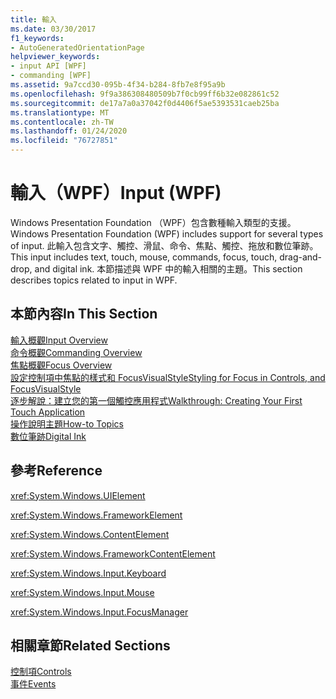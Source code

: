 ```yaml
---
title: 輸入
ms.date: 03/30/2017
f1_keywords:
- AutoGeneratedOrientationPage
helpviewer_keywords:
- input API [WPF]
- commanding [WPF]
ms.assetid: 9a7ccd30-095b-4f34-b284-8fb7e8f95a9b
ms.openlocfilehash: 9f9a386308480509b7f0cb99ff6b32e082861c52
ms.sourcegitcommit: de17a7a0a37042f0d4406f5ae5393531caeb25ba
ms.translationtype: MT
ms.contentlocale: zh-TW
ms.lasthandoff: 01/24/2020
ms.locfileid: "76727851"
---
```

# <a name="input-wpf"></a><span data-ttu-id="fed5e-102">輸入（WPF）</span><span class="sxs-lookup"><span data-stu-id="fed5e-102">Input (WPF)</span></span>
<span data-ttu-id="fed5e-103">Windows Presentation Foundation （WPF）包含數種輸入類型的支援。</span><span class="sxs-lookup"><span data-stu-id="fed5e-103">Windows Presentation Foundation (WPF) includes support for several types of input.</span></span> <span data-ttu-id="fed5e-104">此輸入包含文字、觸控、滑鼠、命令、焦點、觸控、拖放和數位筆跡。</span><span class="sxs-lookup"><span data-stu-id="fed5e-104">This input includes text, touch, mouse, commands, focus, touch, drag-and-drop, and digital ink.</span></span> <span data-ttu-id="fed5e-105">本節描述與 WPF 中的輸入相關的主題。</span><span class="sxs-lookup"><span data-stu-id="fed5e-105">This section describes topics related to input in WPF.</span></span>  
  
## <a name="in-this-section"></a><span data-ttu-id="fed5e-106">本節內容</span><span class="sxs-lookup"><span data-stu-id="fed5e-106">In This Section</span></span>  
 [<span data-ttu-id="fed5e-107">輸入概觀</span><span class="sxs-lookup"><span data-stu-id="fed5e-107">Input Overview</span></span>](input-overview.md)  
 [<span data-ttu-id="fed5e-108">命令概觀</span><span class="sxs-lookup"><span data-stu-id="fed5e-108">Commanding Overview</span></span>](commanding-overview.md)  
 [<span data-ttu-id="fed5e-109">焦點概觀</span><span class="sxs-lookup"><span data-stu-id="fed5e-109">Focus Overview</span></span>](focus-overview.md)  
 [<span data-ttu-id="fed5e-110">設定控制項中焦點的樣式和 FocusVisualStyle</span><span class="sxs-lookup"><span data-stu-id="fed5e-110">Styling for Focus in Controls, and FocusVisualStyle</span></span>](styling-for-focus-in-controls-and-focusvisualstyle.md)  
 [<span data-ttu-id="fed5e-111">逐步解說：建立您的第一個觸控應用程式</span><span class="sxs-lookup"><span data-stu-id="fed5e-111">Walkthrough: Creating Your First Touch Application</span></span>](walkthrough-creating-your-first-touch-application.md)  
 [<span data-ttu-id="fed5e-112">操作說明主題</span><span class="sxs-lookup"><span data-stu-id="fed5e-112">How-to Topics</span></span>](input-and-commands-how-to-topics.md)  
 [<span data-ttu-id="fed5e-113">數位筆跡</span><span class="sxs-lookup"><span data-stu-id="fed5e-113">Digital Ink</span></span>](digital-ink.md)  
  
## <a name="reference"></a><span data-ttu-id="fed5e-114">參考</span><span class="sxs-lookup"><span data-stu-id="fed5e-114">Reference</span></span>  
 <xref:System.Windows.UIElement>  
  
 <xref:System.Windows.FrameworkElement>  
  
 <xref:System.Windows.ContentElement>  
  
 <xref:System.Windows.FrameworkContentElement>  
  
 <xref:System.Windows.Input.Keyboard>  
  
 <xref:System.Windows.Input.Mouse>  
  
 <xref:System.Windows.Input.FocusManager>  
  
## <a name="related-sections"></a><span data-ttu-id="fed5e-115">相關章節</span><span class="sxs-lookup"><span data-stu-id="fed5e-115">Related Sections</span></span>  
 [<span data-ttu-id="fed5e-116">控制項</span><span class="sxs-lookup"><span data-stu-id="fed5e-116">Controls</span></span>](../controls/index.md)  
  [<span data-ttu-id="fed5e-117">事件</span><span class="sxs-lookup"><span data-stu-id="fed5e-117">Events</span></span>](events-wpf.md)
